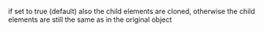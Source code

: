 if set to true (default) also the child elements are cloned, otherwise the child elements are still the same as in the original object
